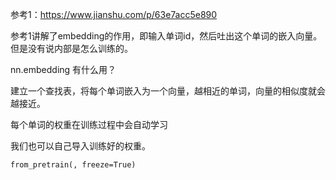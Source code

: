 参考1：https://www.jianshu.com/p/63e7acc5e890

参考1讲解了embedding的作用，即输入单词id，然后吐出这个单词的嵌入向量。但是没有说内部是怎么训练的。

nn.embedding 有什么用？

建立一个查找表，将每个单词嵌入为一个向量，越相近的单词，向量的相似度就会越接近。

每个单词的权重在训练过程中会自动学习

我们也可以自己导入训练好的权重。

```
from_pretrain(, freeze=True)
```


